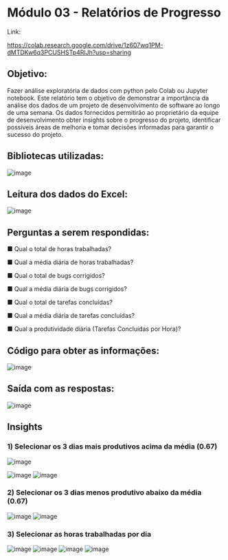 #  Módulo 03 - Relatórios de Progresso

Link:

https://colab.research.google.com/drive/1z607wq1PM-dMTDKw6q3PCUSHSTp4RlJh?usp=sharing

## Objetivo:

<p>Fazer análise exploratória de dados com python pelo Colab ou Jupyter notebook. Este relatório tem o objetivo de demonstrar a importância da análise dos dados de um projeto de desenvolvimento de software ao longo de uma semana. Os dados fornecidos permitirão ao proprietário da equipe de desenvolvimento obter insights sobre o progresso do projeto, identificar possíveis áreas de melhoria e tomar decisões informadas para garantir o sucesso do projeto.</p>

## Bibliotecas utilizadas:
![image](https://github.com/pevehdev/atividade-individual-03/assets/114115311/0b0d9ec8-e348-4434-ae31-266a22c55b4d)


## Leitura dos dados do Excel: 
![image](https://github.com/pevehdev/atividade-individual-03/assets/114115311/937a9e0e-53ce-4696-a3ec-49fa6f061af2)




## Perguntas a serem respondidas:

■ Qual o total de horas trabalhadas? 

■ Qual a média diária de horas trabalhadas? 

■ Qual o total de bugs corrigidos?

■ Qual a média diária de bugs corrigidos?

■ Qual o total de tarefas concluídas?

■ Qual a média diária de tarefas concluídas?

■ Qual a produtividade diária (Tarefas Concluídas por Hora)?

## Código para obter as informações:
![image](https://github.com/pevehdev/atividade-individual-03/assets/114115311/2f321132-5751-4b25-af94-1ec47147b5bf)

## Saída com as respostas:

![image](https://github.com/pevehdev/atividade-individual-03/assets/114115311/704d1c84-c5a6-4def-931a-32881f1fbc48)


## Insights

### 1) Selecionar os 3 dias mais produtivos acima da média (0.67)

![image](https://github.com/pevehdev/atividade-individual-03/assets/114115311/bb9d47d1-71fa-43e8-a1a5-b331b7bfcab4)


![image](https://github.com/pevehdev/atividade-individual-03/assets/114115311/f6c192d0-56bb-4585-975a-ef73ec5a785c)
![image](https://github.com/pevehdev/atividade-individual-03/assets/114115311/89cb0563-b9bc-4651-8e32-704dc856193c)

### 2) Selecionar os 3 dias menos produtivo abaixo da média (0.67)

![image](https://github.com/pevehdev/atividade-individual-03/assets/114115311/72ae38a2-30e7-4c2e-9641-e6455f14b8aa)
![image](https://github.com/pevehdev/atividade-individual-03/assets/114115311/0febefa1-e6c3-4820-9449-c524358d7619)


### 3) Selecionar as horas trabalhadas por dia

![image](https://github.com/pevehdev/atividade-individual-03/assets/114115311/4879ad0f-6e8e-46b3-aeb8-9d0ecd6b7b36)
![image](https://github.com/pevehdev/atividade-individual-03/assets/114115311/2cd3d59d-6253-41a2-aceb-48e8f8d47998)
![image](https://github.com/pevehdev/atividade-individual-03/assets/114115311/1df63035-4dbb-4dce-9ed0-672e2689aa7e)
![image](https://github.com/pevehdev/atividade-individual-03/assets/114115311/fbd42c85-9f6f-408c-b7f0-994fdc1ee296)









